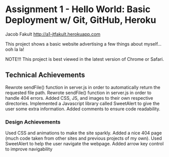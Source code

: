 Assignment 1 - Hello World: Basic Deployment w/ Git, GitHub, Heroku  
===

Jacob Fakult
http://a1-jtfakult.herokuapp.com

This project shows a basic website advertising a few things about myself... ooh la la!

NOTE!!! This project is best viewed in the latest version of Chrome or Safari.

## Technical Achievements
Rewrote sendFile() function in server.js in order to automatically return the requested file path.
Rewrote sendFile() function in server.js in order to handle 404 errors.
Added CSS, JS, and images to their own respective directories.
Implemented a Javascript library called SweetAlert to give the user some extra information.
Added comments to ensure code readability.


### Design Achievements
Used CSS and animations to make the site sparkly.
Added a nice 404 page (much code taken from other sites and previous projects of my own).
Used SweetAlert to help the user navigate the webpage.
Added arrow key control to improve navigability